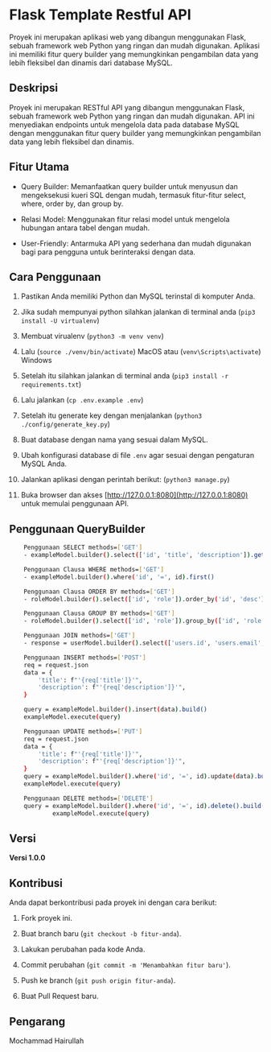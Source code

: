 # Flask Template Restful API

Proyek ini merupakan aplikasi web yang dibangun menggunakan Flask, sebuah framework web Python yang ringan dan mudah digunakan. Aplikasi ini memiliki fitur query builder yang memungkinkan pengambilan data yang lebih fleksibel dan dinamis dari database MySQL.

## Deskripsi

Proyek ini merupakan RESTful API yang dibangun menggunakan Flask, sebuah framework web Python yang ringan dan mudah digunakan. API ini menyediakan endpoints untuk mengelola data pada database MySQL dengan menggunakan fitur query builder yang memungkinkan pengambilan data yang lebih fleksibel dan dinamis.

## Fitur Utama

- Query Builder: Memanfaatkan query builder untuk menyusun dan mengeksekusi kueri SQL dengan mudah, termasuk fitur-fitur select, where, order by, dan group by.

- Relasi Model: Menggunakan fitur relasi model untuk mengelola hubungan antara tabel dengan mudah.

- User-Friendly: Antarmuka API yang sederhana dan mudah digunakan bagi para pengguna untuk berinteraksi dengan data.

## Cara Penggunaan

1. Pastikan Anda memiliki Python dan MySQL terinstal di komputer Anda.

2. Jika sudah mempunyai python silahkan jalankan di terminal anda (`pip3 install -U virtualenv`)

5. Membuat virualenv (`python3 -m venv venv`)

4. Lalu (`source ./venv/bin/activate`) MacOS atau (`venv\Scripts\activate`) Windows

5. Setelah itu silahkan jalankan di terminal anda (`pip3 install -r requirements.txt`)

6. Lalu jalankan (`cp .env.example .env`)

7. Setelah itu generate key dengan menjalankan (`python3 ./config/generate_key.py`)

2. Buat database dengan nama yang sesuai dalam MySQL.

3. Ubah konfigurasi database di file `.env` agar sesuai dengan pengaturan MySQL Anda.

4. Jalankan aplikasi dengan perintah berikut: (`python3 manage.py`)

5. Buka browser dan akses [http://127.0.0.1:8080](http://127.0.0.1:8080) untuk memulai penggunaan API.

## Penggunaan QueryBuilder

```sh
    Penggunaan SELECT methods=['GET']
    - exampleModel.builder().select(['id', 'title', 'description']).get()

    Penggunaan Clausa WHERE methods=['GET']
    - exampleModel.builder().where('id', '=', id).first()

    Penggunaan Clausa ORDER BY methods=['GET']
    - roleModel.builder().select(['id', 'role']).order_by('id', 'desc').get()

    Penggunaan Clausa GROUP BY methods=['GET']
    - roleModel.builder().select(['id', 'role']).group_by(['id', 'role']).get()

    Penggunaan JOIN methods=['GET']
    - response = userModel.builder().select(['users.id', 'users.email', 'users.password', 'roles.role']).join('roles', 'users.role_id = roles.id').get()

    Penggunaan INSERT methods=['POST']
    req = request.json
    data = {
        'title': f"'{req['title']}'",
        'description': f"'{req['description']}'",
    }

    query = exampleModel.builder().insert(data).build()
    exampleModel.execute(query)

    Penggunaan UPDATE methods=['PUT']
    req = request.json
    data = {
        'title': f"'{req['title']}'",
        'description': f"'{req['description']}'",
    }
    query = exampleModel.builder().where('id', '=', id).update(data).build()
    exampleModel.execute(query)

    Penggunaan DELETE methods=['DELETE']
    query = exampleModel.builder().where('id', '=', id).delete().build()
            exampleModel.execute(query)
```
## Versi

**Versi 1.0.0**

## Kontribusi

Anda dapat berkontribusi pada proyek ini dengan cara berikut:

1. Fork proyek ini.

2. Buat branch baru (`git checkout -b fitur-anda`).

3. Lakukan perubahan pada kode Anda.

4. Commit perubahan (`git commit -m 'Menambahkan fitur baru'`).

5. Push ke branch (`git push origin fitur-anda`).

6. Buat Pull Request baru.

## Pengarang

Mochammad Hairullah
